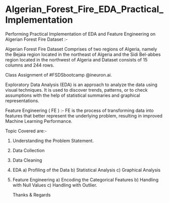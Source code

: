 # Algerian_Forest_Fire_EDA_Practical_Implementation

Performing Practical Implementation of EDA and Feature Engineering on Algerian Forest Fire Dataset  :-

Algerian Forest Fire Dataset Comprises of two regions of Algeria, namely the Bejaia region located in the northeast of Algeria and the Sidi Bel-abbes region located in the northwest of Algeria and Dataset consists of 15 columns and 244 rows.


Class Assignment of #FSDSbootcamp @ineuron.ai.

Exploratory Data Analysis (EDA) is an approach to analyze the data using visual techniques. It is used to discover trends, patterns, or to check assumptions with the help of statistical summaries and graphical representations.

Feature Engineering ( FE ) :- FE is the process of transforming data into features that better represent the underlying problem, resulting in improved Machine Learning Performance.

Topic Covered are:-

1) Understanding the Problem Statement.
2) Data Collection
3) Data Cleaning
4) EDA
    a) Profiling of the Data
    b) Statistical Analysis
    c) Graphical Analysis

5) Feature Engineering
    a) Encoding the Categorical Features
    b) Handling with Null Values
    c) Handling with Outlier.
    
    
    Thanks & Regards

